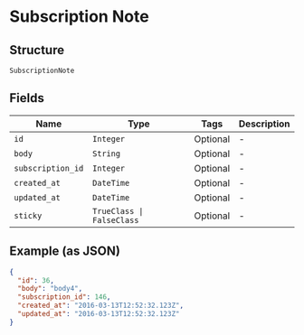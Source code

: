 
# Subscription Note

## Structure

`SubscriptionNote`

## Fields

| Name | Type | Tags | Description |
|  --- | --- | --- | --- |
| `id` | `Integer` | Optional | - |
| `body` | `String` | Optional | - |
| `subscription_id` | `Integer` | Optional | - |
| `created_at` | `DateTime` | Optional | - |
| `updated_at` | `DateTime` | Optional | - |
| `sticky` | `TrueClass \| FalseClass` | Optional | - |

## Example (as JSON)

```json
{
  "id": 36,
  "body": "body4",
  "subscription_id": 146,
  "created_at": "2016-03-13T12:52:32.123Z",
  "updated_at": "2016-03-13T12:52:32.123Z"
}
```

